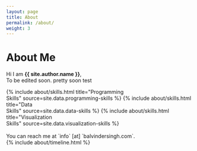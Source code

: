```yaml
---
layout: page
title: About
permalink: /about/
weight: 3
---
```


# **About Me**

Hi I am **{{ site.author.name }}**,<br>
To be edited soon. pretty soon test

<div class="row">
{% include about/skills.html title="Programming <br> Skills" source=site.data.programming-skills %}
{% include about/skills.html title="Data <br> Skills" source=site.data.data-skills %}
{% include about/skills.html title="Visualization <br> Skills" source=site.data.visualization-skills %}
</div>

<br>
You can reach me at `info` [at] `balvindersingh.com`. 

<div class="row">
{% include about/timeline.html %}
</div>